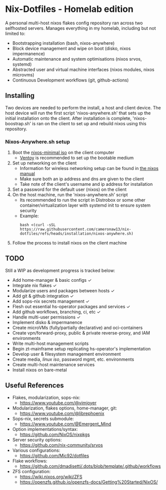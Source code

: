 # Nix-Dotfiles - Homelab edition
A personal multi-host nixos flakes config repository ran across two selfhosted servers. Manages everything in my homelab, including but not limited to:
- Bootstrapping installation (bash, nixos-anywhere)
- Block device management and wipe on boot (disko, nixos impermanence)
- Automatic maintenance and system optimisations (nixos srvos, systemd)
- Abstracted user and virtual machine interfaces (nixos modules, nixos microvms)
- Continuous Development workflows (git, github-actions)



## Installing
Two devices are needed to perform the install, a host and client device.
The host device will run the first script 'nixos-anywhere.sh' that sets up the initial installation onto the client.
After installation is complete, 'nixos-boostrap.sh' is ran on the client to set up and rebuild nixos using this repository.

### Nixos-Anywhere.sh setup
1. Boot the [nixos-minimal iso](https://nixos.org/download/) on the client computer
    - [Ventoy](https://www.ventoy.net/en/index.html) is recommended to set up the bootable medium
2. Set up networking on the client
    - Information for wireless networking setup can be found in [the nixos manual](https://nixos.org/manual/nixos/stable/index.html#sec-installation-manual-networking)
    - Make sure both an ip address and dns are given to the client
    - Take note of the client's username and ip address for installation 
3. Set a password for the default user (nixos) on the client
4. On the host machine, run the 'nixos-anywhere.sh' script
    - Its recommended to run the script in Distrobox or some other container/virtualization layer with systemd init to ensure system security
    - Example:
        ```
        bash <(curl -sSL https://raw.githubusercontent.com/cameronaw13/nix-dotfiles/refs/heads/installation/nixos-anywhere.sh)
        ```
5. Follow the process to install nixos on the client machine



## TODO
Still a WIP as development progress is tracked below:
- Add home-manager & basic configs ✓
- Integrate nix flakes ✓
- Modularize users and packages between hosts ✓
- Add git & github integration ✓
- Add sops-nix secrets management ✓
- Flesh out essential hs-operator packages and services ✓
- Add github workflows, branching, ci, etc ✓
- Handle multi-user permissions ✓
- Implement disko & impermanence
- Create microVMs (fully/partially declarative) and oci-containers
- Create vpn/forward-proxy, public & private reverse-proxy, and IAM environments
- Write multi-host management scripts
- Begin zt-mainframe setup replicating hs-operator's implementation
- Develop user & filesystem management environment
- Create media, *linux iso*, password mgmt, etc. environments  
- Create multi-host maintenance services
- Install nixos on bare-metal



## Useful References
- Flakes, modularization, sops-nix:
    - https://www.youtube.com/@vimjoyer
- Modularization, flakes options, home-manager, git:
    - https://www.youtube.com/@librephoenix
- Sops-nix, secrets submodule:
    - https://www.youtube.com/@Emergent_Mind
- Option implementations/syntax:
    - https://github.com/NixOS/nixpkgs
- Server security options:
    - https://github.com/nix-community/srvos
- Various configurations:
    - https://github.com/Mic92/dotfiles
- Flake workflows:
    - https://github.com/dmadisetti/.dots/blob/template/.github/workflows
- ZFS configuration:
    - https://wiki.nixos.org/wiki/ZFS
    - https://openzfs.github.io/openzfs-docs/Getting%20Started/NixOS/
